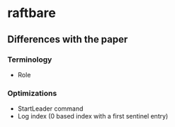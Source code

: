 raftbare
========

Differences with the paper
--------------------------

### Terminology

- Role


### Optimizations

- StartLeader command
- Log index (0 based index with a first sentinel entry)
